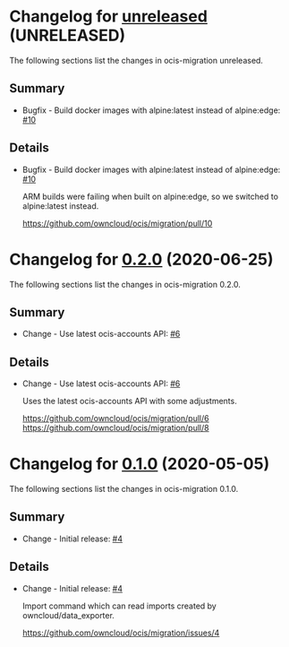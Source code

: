 # Changelog for [unreleased] (UNRELEASED)

The following sections list the changes in ocis-migration unreleased.

[unreleased]: https://github.com/owncloud/ocis/migration/compare/v0.2.0...master

## Summary

* Bugfix - Build docker images with alpine:latest instead of alpine:edge: [#10](https://github.com/owncloud/ocis/migration/pull/10)

## Details

* Bugfix - Build docker images with alpine:latest instead of alpine:edge: [#10](https://github.com/owncloud/ocis/migration/pull/10)

   ARM builds were failing when built on alpine:edge, so we switched to alpine:latest instead.

   https://github.com/owncloud/ocis/migration/pull/10

# Changelog for [0.2.0] (2020-06-25)

The following sections list the changes in ocis-migration 0.2.0.

[0.2.0]: https://github.com/owncloud/ocis/migration/compare/v0.1.0...v0.2.0

## Summary

* Change - Use latest ocis-accounts API: [#6](https://github.com/owncloud/ocis/migration/pull/6)

## Details

* Change - Use latest ocis-accounts API: [#6](https://github.com/owncloud/ocis/migration/pull/6)

   Uses the latest ocis-accounts API with some adjustments.

   https://github.com/owncloud/ocis/migration/pull/6
   https://github.com/owncloud/ocis/migration/pull/8

# Changelog for [0.1.0] (2020-05-05)

The following sections list the changes in ocis-migration 0.1.0.

[0.1.0]: https://github.com/owncloud/ocis/migration/compare/0ec9b9a4d47a809e443a0527c9554f0d23883cab...v0.1.0

## Summary

* Change - Initial release: [#4](https://github.com/owncloud/ocis/migration/issues/4)

## Details

* Change - Initial release: [#4](https://github.com/owncloud/ocis/migration/issues/4)

   Import command which can read imports created by owncloud/data_exporter.

   https://github.com/owncloud/ocis/migration/issues/4

